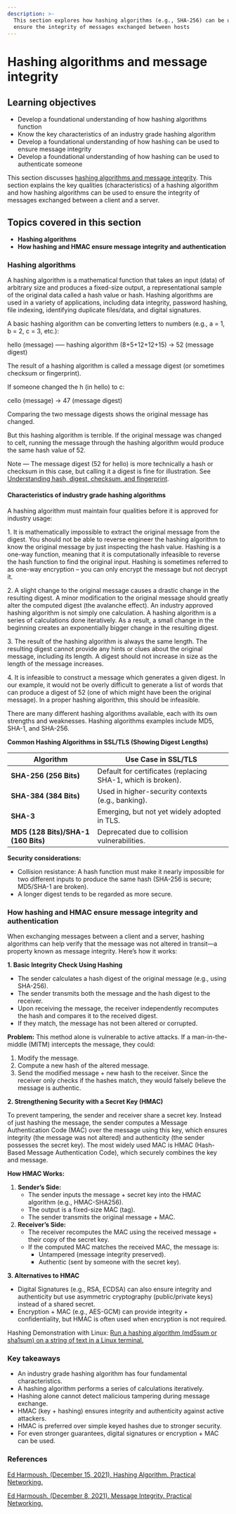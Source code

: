 ```yaml
---
description: >-
  This section explores how hashing algorithms (e.g., SHA-256) can be used to
  ensure the integrity of messages exchanged between hosts
---
```


# Hashing algorithms and message integrity

## Learning objectives

* Develop a foundational understanding of how hashing algorithms function
* Know the key characteristics of an industry grade hashing algorithm&#x20;
* Develop a foundational understanding of how hashing can be used to ensure message integrity
* Develop a foundational understanding of how hashing can be used to authenticate someone

This section discusses [hashing algorithms and message integrity](https://builtin.com/cybersecurity/what-is-hashing). This section explains the key qualities (characteristics) of a hashing algorithm and how hashing algorithms can be used to ensure the integrity of messages exchanged between a client and a server.

## Topics covered in this section

* **Hashing algorithms**
* **How hashing and HMAC ensure message integrity and authentication**

### Hashing algorithms

A hashing algorithm is a mathematical function that takes an input (data) of arbitrary size and produces a fixed-size output, a representational sample of the original data called a hash value or hash. Hashing algorithms are used in a variety of applications, including data integrity, password hashing, file indexing, identifying duplicate files/data, and digital signatures.

A basic hashing algorithm can be converting letters to numbers (e.g., a = 1, b = 2, c = 3, etc.):

hello (message) –— hashing algorithm (8+5+12+12+15) → 52 (message digest)

The result of a hashing algorithm is called a message digest (or sometimes checksum or fingerprint).

If someone changed the h (in hello) to c:

cello (message) → 47 (message digest)

Comparing the two message digests shows the original message has changed.

But this hashing algorithm is terrible. If the original message was changed to celt, running the message through the hashing algorithm would produce the same hash value of 52.

Note — The message digest (52 for hello) is more technically a hash or checksum in this case, but calling it a digest is fine for illustration. See [Understanding hash, digest, checksum, and fingerprint](understanding-hash-digest-checksum-and-fingerprint.md).

#### Characteristics of industry grade hashing algorithms

A hashing algorithm must maintain four qualities before it is approved for industry usage:

1\. It is mathematically impossible to extract the original message from the digest. You should not be able to reverse engineer the hashing algorithm to know the original message by just inspecting the hash value. Hashing is a one-way function, meaning that it is computationally infeasible to reverse the hash function to find the original input. Hashing is sometimes referred to as one-way encryption – you can only encrypt the message but not decrypt it.

2\. A slight change to the original message causes a drastic change in the resulting digest. A minor modification to the original message should greatly alter the computed digest (the avalanche effect). An industry approved hashing algorithm is not simply one calculation. A hashing algorithm is a series of calculations done iteratively. As a result, a small change in the beginning creates an exponentially bigger change in the resulting digest.

3\. The result of the hashing algorithm is always the same length. The resulting digest cannot provide any hints or clues about the original message, including its length. A digest should not increase in size as the length of the message increases.

4\. It is infeasible to construct a message which generates a given digest. In our example, it would not be overly difficult to generate a list of words that can produce a digest of 52 (one of which might have been the original message). In a proper hashing algorithm, this should be infeasible.

There are many different hashing algorithms available, each with its own strengths and weaknesses. Hashing algorithms examples include MD5, SHA-1, and SHA-256.

**Common Hashing Algorithms in SSL/TLS (Showing Digest Lengths)**

| Algorithm                           | Use Case in SSL/TLS                                          |
| ----------------------------------- | ------------------------------------------------------------ |
| **SHA-256 (256 Bits)**              | Default for certificates (replacing SHA-1, which is broken). |
| **SHA-384 (384 Bits)**              | Used in higher-security contexts (e.g., banking).            |
| **SHA-3**                           | Emerging, but not yet widely adopted in TLS.                 |
| **MD5 (128 Bits)/SHA-1 (160 Bits)** | Deprecated due to collision vulnerabilities.                 |

**Security considerations:**

* Collision resistance: A hash function must make it nearly impossible for two different inputs to produce the same hash (SHA-256 is secure; MD5/SHA-1 are broken).
* A longer digest tends to be regarded as more secure.

### How hashing and HMAC ensure message integrity and authentication

When exchanging messages between a client and a server, hashing algorithms can help verify that the message was not altered in transit—a property known as message integrity. Here’s how it works:

**1. Basic Integrity Check Using Hashing**

* The sender calculates a hash digest of the original message (e.g., using SHA-256).
* The sender transmits both the message and the hash digest to the receiver.
* Upon receiving the message, the receiver independently recomputes the hash and compares it to the received digest.
* If they match, the message has not been altered or corrupted.

**Problem:** This method alone is vulnerable to active attacks. If a man-in-the-middle (MITM) intercepts the message, they could:

1. Modify the message.
2. Compute a new hash of the altered message.
3. Send the modified message + new hash to the receiver. Since the receiver only checks if the hashes match, they would falsely believe the message is authentic.

**2. Strengthening Security with a Secret Key (HMAC)**

To prevent tampering, the sender and receiver share a secret key. Instead of just hashing the message, the sender computes a Message Authentication Code (MAC) over the message using this key, which ensures integrity (the message was not altered) and authenticity (the sender possesses the secret key). The most widely used MAC is HMAC (Hash-Based Message Authentication Code), which securely combines the key and message.

**How HMAC Works:**

1. **Sender’s Side:**
   * The sender inputs the message + secret key into the HMAC algorithm (e.g., HMAC-SHA256).
   * The output is a fixed-size MAC (tag).
   * The sender transmits the original message + MAC.
2. **Receiver’s Side:**
   * The receiver recomputes the MAC using the received message + their copy of the secret key.
   * If the computed MAC matches the received MAC, the message is:
     * Untampered (message integrity preserved).
     * Authentic (sent by someone with the secret key).

**3. Alternatives to HMAC**

* Digital Signatures (e.g., RSA, ECDSA) can also ensure integrity and authenticity but use asymmetric cryptography (public/private keys) instead of a shared secret.
* Encryption + MAC (e.g., AES-GCM) can provide integrity + confidentiality, but HMAC is often used when encryption is not required.

Hashing Demonstration with Linux: [Run a hashing algorithm (md5sum or sha1sum) on a string of text in a Linux terminal.](https://www.practicalnetworking.net/series/cryptography/hashing-algorithm/)

### Key takeaways

* An industry grade hashing algorithm has four fundamental characteristics.
* A hashing algorithm performs a series of calculations iteratively.
* Hashing alone cannot detect malicious tampering during message exchange.
* HMAC (key + hashing) ensures integrity and authenticity against active attackers.
* HMAC is preferred over simple keyed hashes due to stronger security.
* For even stronger guarantees, digital signatures or encryption + MAC can be used.

### References

[Ed Harmoush. (December 15, 2021). Hashing Algorithm. Practical Networking.](https://www.practicalnetworking.net/series/cryptography/hashing-algorithm/)

[Ed Harmoush. (December 8, 2021). Message Integrity. Practical Networking.](https://www.practicalnetworking.net/series/cryptography/message-integrity/)

